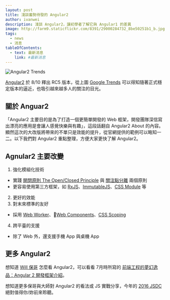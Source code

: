 ```yaml
---
layout: post
title: 淺談蓄勢待發的 Angular2
author: ivanwei
description: 淺談 Angular2，讓初學者了解它與 Angular1 的差異
image: http://farm9.staticflickr.com/8391/29000284732_8be50251b1_b.jpg
tags:
  - news
  - 消息
tableOfContents:
  - text: 最新消息
    link: #最新消息
---
```


![Angular2 Trends](https://farm9.staticflickr.com/8440/28490212844_176b5f852b_h.jpg 'Angular2 Trends')

[Angular2](https://angular.io/ 'Angular2') 於 8/10 釋出 RC5 版本，從上圖 [Google Trends](https://www.google.com.tw/trends/explore?date=2015-01-01%202016-08-21&q=angular2 'Google Trends') 可以得知隨著正式穩定版本的逼近，也吸引越來越多人的關注的目光。

## 關於 Anguar2

「Angular2 主要目的是為了打造一個更簡單開發的 Web 框架，開發團隊深信寫出漂亮的應用是會讓人感覺快樂與有趣」，這段話翻自 Angular2 About 的內容。顯然這次的大改版將帶來的不單只是效能的提升，從官網提供的範例可以略知一二。以下我們對 Angular2 重點整理，方便大家更快了解 Angular2。   

## Agnular2 主要改變

1. 強化模組化技術
  - 實踐 [開閉原則 The Open/Closed Principle](https://zh.wikipedia.org/wiki/%E5%BC%80%E9%97%AD%E5%8E%9F%E5%88%99 '開閉原則 The Open/Closed Principle') 與 [關注點分離](https://zh.wikipedia.org/wiki/%E5%85%B3%E6%B3%A8%E7%82%B9%E5%88%86%E7%A6%BB '關注點分離') 兩個原則
  - 更容易使用第三方框架，如 [RxJS](https://angular.io/docs/ts/latest/guide/server-communication.html#!#enable-rxjs-operators 'RxJS')、[ImmutableJS](https://facebook.github.io/immutable-js/ 'ImmutableJS')、[CSS Module](http://joaogarin.github.io/css-modules-angular2/ 'CSS Module') 等
2. 更好的效能
3. 對末來標準的友好
  - 採用 [Web Worker](https://html.spec.whatwg.org/multipage/workers.html 'Web Worker')、[Web Components](http://webcomponents.org/ 'Web Components')、[CSS Scoping](https://drafts.csswg.org/css-scoping/ 'CSS Scoping')
4. 跨平臺的支援
  - 除了 Web 外，還支援手機 App 與桌機 App

## 更多 Angular2

想知道 [Will 保哥](https://www.facebook.com/will.fans/ 'Will 保哥') 怎麼看 Angular2，可以看看 7月時所寫的 [前端工程的夢幻逸品：Angular 2 開發框架介紹](http://blog.miniasp.com/post/2016/07/26/Introduction-to-Angular-2.aspx '前端工程的夢幻逸品：Angular 2 開發框架介紹')。

想知道更多保哥與大師對 Angular2 的看法或 JS 實戰分享，今年的 [2016 JSDC](http://2016.jsdc.tw/ '2016 JSDC') 絕對值得你/妳前來聆聽。 
